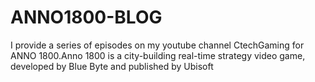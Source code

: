 # ANNO1800-BLOG
I provide a series of episodes on my youtube channel CtechGaming for ANNO 1800.Anno 1800 is a city-building real-time strategy video game, developed by Blue Byte and published by Ubisoft
